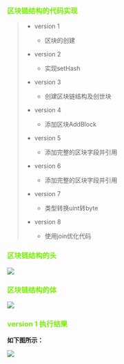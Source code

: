 ### <font color="76EE00">区块链结构的代码实现</font>

> - version 1
>
>   - 区块的创建
>
> - version 2
>
>   - 实现setHash
>
> - version 3
>
>   - 创建区块链结构及创世块
>
> - version 4
>
>   - 添加区块AddBlock
>
> - version 5
>
>   - 添加完整的区块字段并引用
>
> - version 6
>
>   - 添加完整的区块字段并引用
>
> - version 7
>
>   - 类型转换uint转byte
>
> - version 8
>
>   - 使用join优化代码
>

### <font color="76EE00">区块链结构的头</font>

![](https://github.com/AlexBruceLu/BlockChain/wiki/blockhead.png)

### <font color="76EE00">区块链结构的体</font>

![](https://github.com/AlexBruceLu/BlockChain/wiki/blockBody.png)

### <font color="76EE00">version 1 执行结果</font>

**如下图所示：**

![](https://github.com/AlexBruceLu/BlockChain/wiki/version1.png)